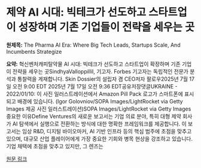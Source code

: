 # 제약 AI 시대: 빅테크가 선도하고 스타트업이 성장하며 기존 기업들이 전략을 세우는 곳

**원제목:** The Pharma AI Era: Where Big Tech Leads, Startups Scale, And Incumbents Strategize

**요약:** 혁신벤처캐피탈약물 AI 시대: 빅테크가 선도하고 스타트업이 확장하며 기존 기업이 전략을 세우는 곳SindhyaValloppillil, 기고자. Forbes 기고자는 독립적인 전문가 분석과 통찰력을 게재합니다. Skin Dossier의 설립자 겸 CEO저자 팔로우2025년 7월 17일 오전 9:00 EDT 2025년 7월 17일 오전 9:36 EDT공유저장댓글UKRAINE - 2022/01/10: 이 사진 일러스트레이션에서 Amazon Pill Pack 로고가 스마트폰에 표시되고 배경에 있습니다. (Igor Golovniov/SOPA Images/LightRocket via Getty Images 제공 사진 일러스트레이션)SOPA Images/LightRocket via Getty Images중요한 이유Define Ventures의 새로운 보고서는 기업 의료 분야, 특히 대형 제약 회사가 AI 탐색에서 실행으로 전환하는 방식에 대한 명확한 프레임워크를 제공합니다. 이 보고서는 임상 R&D, 디지털 바이오마커, AI 기반 인프라 등의 핵심 범주에 초점을 맞추고 있으며, 대규모 산업 플레이어에게 가장 중요한 기회와 병목 현상을 강조하고 있습니다. 기업 채택에 초점을 맞추고 있지만, 그 렌즈는

[원문 링크](https://www.forbes.com/sites/sindhyavalloppillil/2025/07/17/ai-in-pharma-era-where-big-tech-leads-startups-scale-and-incumbents-strategize/)
